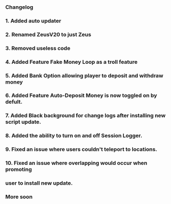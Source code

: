 ### Changelog
### 1. Added auto updater
### 2. Renamed ZeusV20 to just Zeus
### 3. Removed useless code
### 4. Added Feature Fake Money Loop as a troll feature
### 5. Added Bank Option allowing player to deposit and withdraw money
### 6. Added Feature Auto-Deposit Money is now toggled on by defult.
### 7. Added Black background for change logs after installing new script update.
### 8. Added the ability to turn on and off Session Logger.
### 9. Fixed an issue where users couldn't teleport to locations.
### 10. Fixed an issue where overlapping would occur when promoting
### user to install new update.  
### More soon
